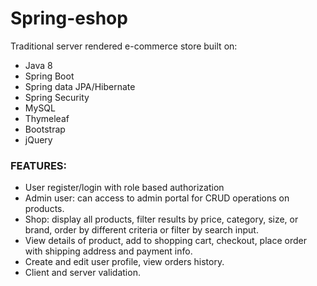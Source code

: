 # Spring-eshop
Traditional server rendered e-commerce store built on:
* Java 8
* Spring Boot
* Spring data JPA/Hibernate
* Spring Security
* MySQL
* Thymeleaf
* Bootstrap
* jQuery

### FEATURES:
* User register/login with role based authorization
* Admin user: can access to admin portal for CRUD operations on products.
* Shop: display all products, filter results by price, category, size, or brand, order by different criteria or filter by search input.
* View details of product, add to shopping cart, checkout, place order with shipping address and payment info.
* Create and edit user profile, view orders history.
* Client and server validation.
